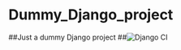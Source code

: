 # Dummy_Django_project

##Just a dummy Django project
##![Django CI](https://github.com/Pratyush-Saxena/Dummy_Django_project/workflows/Django%20CI/badge.svg)
